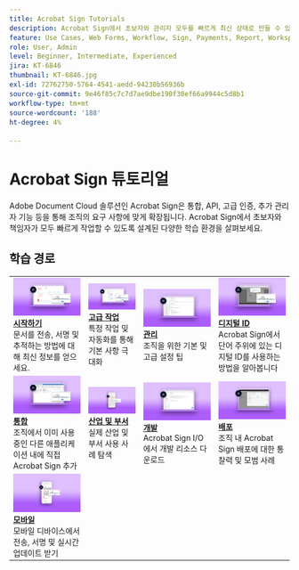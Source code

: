 ```yaml
---
title: Acrobat Sign Tutorials
description: Acrobat Sign에서 초보자와 관리자 모두를 빠르게 최신 상태로 만들 수 있도록 설계된 튜토리얼, 웨비나 및 사용 사례의 컬렉션입니다
feature: Use Cases, Web Forms, Workflow, Sign, Payments, Report, Workspace, Deadline, Administration, Digital ID, Form, Integrations, Mobile, Skill Builder
role: User, Admin
level: Beginner, Intermediate, Experienced
jira: KT-6846
thumbnail: KT-6846.jpg
exl-id: 72762750-5764-4541-aedd-94230b56936b
source-git-commit: 9e46f85c7c7d7ae9dbe190f30ef66a9944c5d8b1
workflow-type: tm+mt
source-wordcount: '188'
ht-degree: 4%

---
```


# Acrobat Sign 튜토리얼

Adobe Document Cloud 솔루션인 Acrobat Sign은 통합, API, 고급 인증, 추가 관리자 기능 등을 통해 조직의 요구 사항에 맞게 확장됩니다. Acrobat Sign에서 초보자와 책임자가 모두 빠르게 작업할 수 있도록 설계된 다양한 학습 환경을 살펴보세요.

<div id="recs-overview-body-1"></div>
<div id="recs-overview-body-2"></div>
<div id="recs-overview-body-3"></div>
<div id="recs-overview-body-4"></div>
<div id="recs-overview-body-5"></div>
<div id="recs-overview-body-6"></div>

## 학습 경로

<table style="table-layout:fixed">
<tr>
  <td>
    <a href="sign-beginner-tutorials/beginner-users-overview.md">
      <img alt="시작하기" src="assets/getting-started.png" />
    </a>
    <div>
      <a href="sign-beginner-tutorials/beginner-users-overview.md"><strong>시작하기</strong></a>
      </div>
      문서를 전송, 서명 및 추적하는 방법에 대해 최신 정보를 얻으세요.
      <br>
  </td>
  <td>
    <a href="sign-advanced-users/advanced-users-overview.md">
      <img alt="고급 작업" src="assets/advanced-tasks.png" />
    </a>
    <div>
      <a href="sign-advanced-users/advanced-users-overview.md"><strong>고급 작업</strong></a>
      </div>
      특정 작업 및 자동화를 통해 기본 사항 극대화
      <br>
  </td>  
  <td>
    <a href="admin/intro-admin-overview.md">
      <img alt="관리" src="assets/administer.png" />
    </a>
    <div>
      <a href="admin/intro-admin-overview.md"><strong>관리</strong></a>
      </div>
      조직을 위한 기본 및 고급 설정 팁
      <br>
  </td>
  <td>
    <a href="digitalid/digitalid-overview.md">
      <img alt="디지털 ID" src="assets/identity.png" />
    </a>
     <div>
      <a href="digitalid/digitalid-overview.md"><strong>디지털 ID</strong></a>
      </div>
      Acrobat Sign에서 단어 주위에 있는 디지털 ID를 사용하는 방법을 알아봅니다
      <br>
  </td>
</tr>
<tr>
  <td>
    <a href="integrations/integrations-overview.md">
      <img alt="통합" src="assets/integrations.png" />
    </a>
    <div>
      <a href="integrations/integrations-overview.md"><strong>통합</strong></a>
      </div>
      조직에서 이미 사용 중인 다른 애플리케이션 내에 직접 Acrobat Sign 추가
      <br>
  </td>
  <td>
    <a href="sign-usecase/expand-inspire-overview.md">
      <img alt="업종 및 부서" src="assets/industries.png" />
    </a>
    <div>
      <a href="sign-usecase/expand-inspire-overview.md"><strong>산업 및 부서</strong></a>
      </div>
      실제 산업 및 부서 사용 사례 탐색
      <br>
  </td>
  <td>
    <a href="develop/develop-overview.md">
      <img alt="현상" src="assets/develop.png" />
    </a>
    <div>
      <a href="develop/develop-overview.md"><strong>개발</strong></a>
      </div>
      Acrobat Sign I/O에서 개발 리소스 다운로드
      <br>
  </td>
   <td>
    <a href="deploy-overview.md">
      <img alt="배포" src="assets/deploy.png" />
    </a>
    <div>
      <a href="deploy-overview.md"><strong>배포</strong></a>
      </div>
      조직 내 Acrobat Sign 배포에 대한 통찰력 및 모범 사례
      <br>
  </td>
</tr>
<tr>
  <td>
    <a href="mobile/mobile-overview.md">
      <img alt="모바일" src="assets/mobile.png" />
    </a>
    <div>
      <a href="mobile/mobile-overview.md"><strong>모바일</strong></a>
      </div>
      모바일 디바이스에서 전송, 서명 및 실시간 업데이트 받기
      <br>
  </td>  
</tr>
</table>
